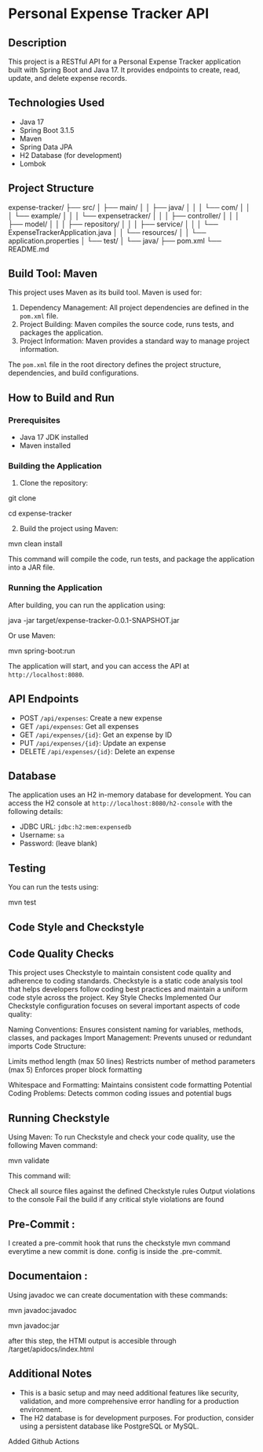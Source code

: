 # Personal Expense Tracker API

## Description
This project is a RESTful API for a Personal Expense Tracker application built with Spring Boot and Java 17. It provides endpoints to create, read, update, and delete expense records.

## Technologies Used
- Java 17
- Spring Boot 3.1.5
- Maven
- Spring Data JPA
- H2 Database (for development)
- Lombok

## Project Structure

expense-tracker/
├── src/
│ ├── main/
│ │ ├── java/
│ │ │ └── com/
│ │ │ └── example/
│ │ │ └── expensetracker/
│ │ │ ├── controller/
│ │ │ ├── model/
│ │ │ ├── repository/
│ │ │ ├── service/
│ │ │ └── ExpenseTrackerApplication.java
│ │ └── resources/
│ │ └── application.properties
│ └── test/
│ └── java/
├── pom.xml
└── README.md


## Build Tool: Maven
This project uses Maven as its build tool. Maven is used for:
1. Dependency Management: All project dependencies are defined in the `pom.xml` file.
2. Project Building: Maven compiles the source code, runs tests, and packages the application.
3. Project Information: Maven provides a standard way to manage project information.

The `pom.xml` file in the root directory defines the project structure, dependencies, and build configurations.

## How to Build and Run

### Prerequisites
- Java 17 JDK installed
- Maven installed

### Building the Application
1. Clone the repository:

git clone <repository-url>

cd expense-tracker


2. Build the project using Maven:

mvn clean install

This command will compile the code, run tests, and package the application into a JAR file.

### Running the Application
After building, you can run the application using:

java -jar target/expense-tracker-0.0.1-SNAPSHOT.jar

Or use Maven:

mvn spring-boot:run


The application will start, and you can access the API at `http://localhost:8080`.

## API Endpoints
- POST `/api/expenses`: Create a new expense
- GET `/api/expenses`: Get all expenses
- GET `/api/expenses/{id}`: Get an expense by ID
- PUT `/api/expenses/{id}`: Update an expense
- DELETE `/api/expenses/{id}`: Delete an expense

## Database
The application uses an H2 in-memory database for development. You can access the H2 console at `http://localhost:8080/h2-console` with the following details:
- JDBC URL: `jdbc:h2:mem:expensedb`
- Username: `sa`
- Password: (leave blank)

## Testing
You can run the tests using:

mvn test

## Code Style and Checkstyle

## Code Quality Checks
This project uses Checkstyle to maintain consistent code quality and adherence to coding standards. Checkstyle is a static code analysis tool that helps developers follow coding best practices and maintain a uniform code style across the project.
Key Style Checks Implemented
Our Checkstyle configuration focuses on several important aspects of code quality:

Naming Conventions: Ensures consistent naming for variables, methods, classes, and packages
Import Management: Prevents unused or redundant imports
Code Structure:

Limits method length (max 50 lines)
Restricts number of method parameters (max 5)
Enforces proper block formatting


Whitespace and Formatting: Maintains consistent code formatting
Potential Coding Problems: Detects common coding issues and potential bugs

## Running Checkstyle
Using Maven:
To run Checkstyle and check your code quality, use the following Maven command:

mvn validate

This command will:

Check all source files against the defined Checkstyle rules
Output violations to the console
Fail the build if any critical style violations are found

## Pre-Commit :

I created a pre-commit hook that runs the checkstyle mvn command everytime a new commit is done. config is inside the .pre-commit.

## Documentaion : 
Using javadoc we can create documentation with these commands:

mvn javadoc:javadoc

mvn javadoc:jar

after this step, the HTMl output is accesible through /target/apidocs/index.html

## Additional Notes
- This is a basic setup and may need additional features like security, validation, and more comprehensive error handling for a production environment.
- The H2 database is for development purposes. For production, consider using a persistent database like PostgreSQL or MySQL.

Added Github Actions
